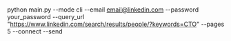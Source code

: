 ###
python main.py --mode cli --email email@linkedin.com --password your_password --query_url "https://www.linkedin.com/search/results/people/?keywords=CTO" --pages 5 --connect --send